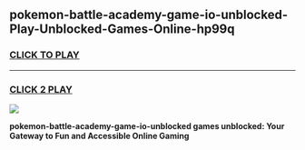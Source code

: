 
## pokemon-battle-academy-game-io-unblocked-Play-Unblocked-Games-Online-hp99q
<h3>
<a href="https://premium76.site?title=pokemon-battle-academy-game-io-unblocked&ref=24A">CLICK TO PLAY</a></h3>
<hr>

<h3>
<a href="https://premium76.site?title=pokemon-battle-academy-game-io-unblocked&ref=24A">CLICK 2 PLAY</a>
  
</h3>

<a href="https://premium76.site?title=pokemon-battle-academy-game-io-unblocked&ref=24A"><img src="https://clearcache.store/games.png"></a>


**pokemon-battle-academy-game-io-unblocked games unblocked: Your Gateway to Fun and Accessible Online Gaming**
